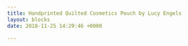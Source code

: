 ```yaml
---
title: Handprinted Quilted Cosmetics Pouch by Lucy Engels
layout: blocks
date: 2018-11-25 14:29:46 +0000

---
```

